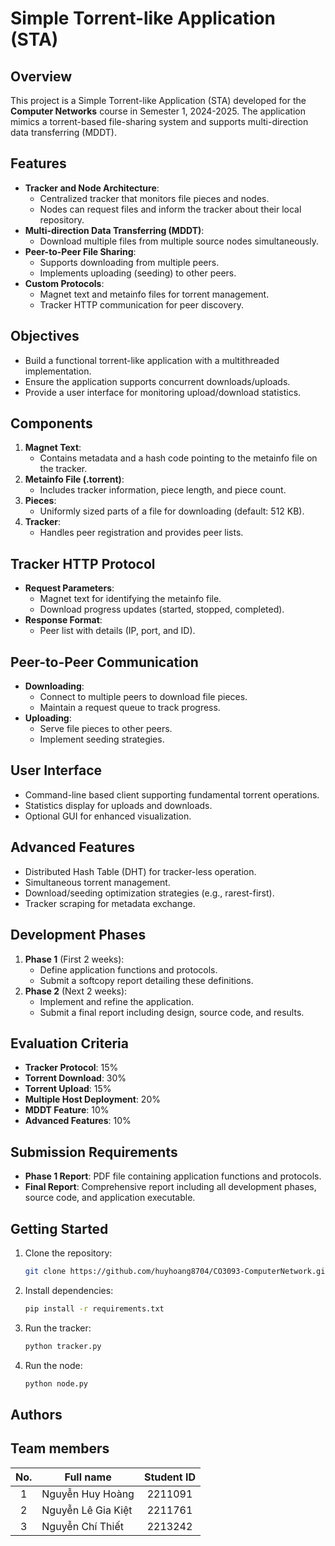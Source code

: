 # Simple Torrent-like Application (STA)

## Overview
This project is a Simple Torrent-like Application (STA) developed for the **Computer Networks** course in Semester 1, 2024-2025. The application mimics a torrent-based file-sharing system and supports multi-direction data transferring (MDDT).

## Features
- **Tracker and Node Architecture**:
  - Centralized tracker that monitors file pieces and nodes.
  - Nodes can request files and inform the tracker about their local repository.
- **Multi-direction Data Transferring (MDDT)**:
  - Download multiple files from multiple source nodes simultaneously.
- **Peer-to-Peer File Sharing**:
  - Supports downloading from multiple peers.
  - Implements uploading (seeding) to other peers.
- **Custom Protocols**:
  - Magnet text and metainfo files for torrent management.
  - Tracker HTTP communication for peer discovery.

## Objectives
- Build a functional torrent-like application with a multithreaded implementation.
- Ensure the application supports concurrent downloads/uploads.
- Provide a user interface for monitoring upload/download statistics.

## Components
1. **Magnet Text**:
   - Contains metadata and a hash code pointing to the metainfo file on the tracker.
2. **Metainfo File (.torrent)**:
   - Includes tracker information, piece length, and piece count.
3. **Pieces**:
   - Uniformly sized parts of a file for downloading (default: 512 KB).
4. **Tracker**:
   - Handles peer registration and provides peer lists.

## Tracker HTTP Protocol
- **Request Parameters**:
  - Magnet text for identifying the metainfo file.
  - Download progress updates (started, stopped, completed).
- **Response Format**:
  - Peer list with details (IP, port, and ID).

## Peer-to-Peer Communication
- **Downloading**:
  - Connect to multiple peers to download file pieces.
  - Maintain a request queue to track progress.
- **Uploading**:
  - Serve file pieces to other peers.
  - Implement seeding strategies.

## User Interface
- Command-line based client supporting fundamental torrent operations.
- Statistics display for uploads and downloads.
- Optional GUI for enhanced visualization.

## Advanced Features
- Distributed Hash Table (DHT) for tracker-less operation.
- Simultaneous torrent management.
- Download/seeding optimization strategies (e.g., rarest-first).
- Tracker scraping for metadata exchange.

## Development Phases
1. **Phase 1** (First 2 weeks):
   - Define application functions and protocols.
   - Submit a softcopy report detailing these definitions.
2. **Phase 2** (Next 2 weeks):
   - Implement and refine the application.
   - Submit a final report including design, source code, and results.

## Evaluation Criteria
- **Tracker Protocol**: 15%
- **Torrent Download**: 30%
- **Torrent Upload**: 15%
- **Multiple Host Deployment**: 20%
- **MDDT Feature**: 10%
- **Advanced Features**: 10%

## Submission Requirements
- **Phase 1 Report**: PDF file containing application functions and protocols.
- **Final Report**: Comprehensive report including all development phases, source code, and application executable.

## Getting Started
1. Clone the repository:
   ```bash
   git clone https://github.com/huyhoang8704/CO3093-ComputerNetwork.git
   ```
2. Install dependencies:
   ```bash
   pip install -r requirements.txt
   ```
3. Run the tracker:
   ```bash
   python tracker.py
   ```
4. Run the node:
   ```bash
   python node.py
   ```

## Authors
## Team members

| No. | Full name                 | Student ID |
| :-: | --------------------------| :--------: |
| 1   | Nguyễn Huy Hoàng          | 2211091    |
| 2   | Nguyễn Lê Gia Kiệt        | 2211761    |
| 3   | Nguyễn Chí Thiết          | 2213242    |


